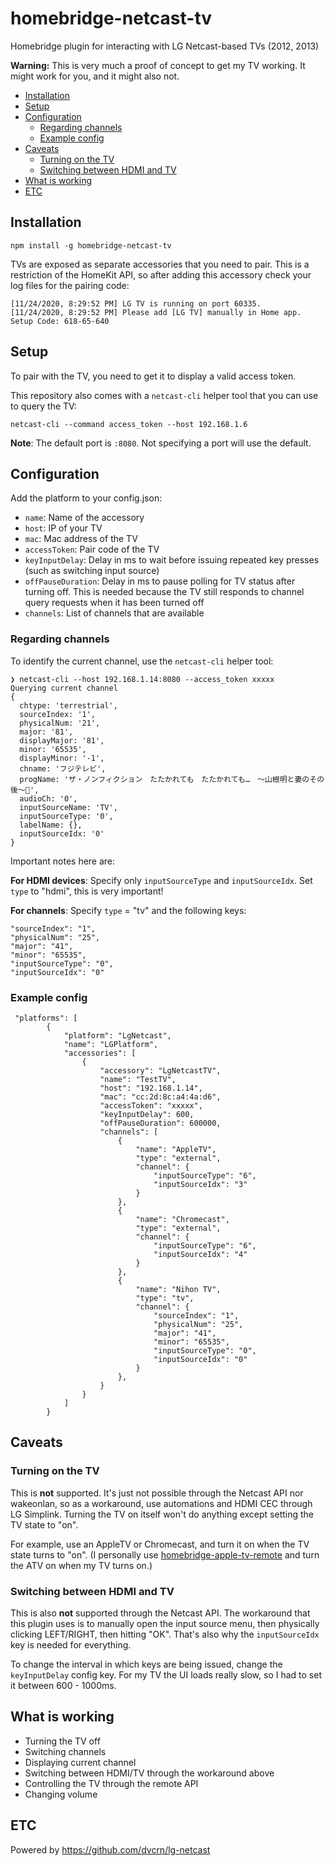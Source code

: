 # homebridge-netcast-tv

Homebridge plugin for interacting with LG Netcast-based TVs (2012, 2013)

**Warning:** This is very much a proof of concept to get my TV working. It might work for you, and it might also not.

<!-- MarkdownTOC autolink="true" -->

- [Installation](#installation)
- [Setup](#setup)
- [Configuration](#configuration)
    - [Regarding channels](#regarding-channels)
    - [Example config](#example-config)
- [Caveats](#caveats)
    - [Turning on the TV](#turning-on-the-tv)
    - [Switching between HDMI and TV](#switching-between-hdmi-and-tv)
- [What is working](#what-is-working)
- [ETC](#etc)

<!-- /MarkdownTOC -->

## Installation

```
npm install -g homebridge-netcast-tv
```

TVs are exposed as separate accessories that you need to pair. This is a restriction of the HomeKit API, so after adding this accessory check your log files for the pairing code:

```
[11/24/2020, 8:29:52 PM] LG TV is running on port 60335.
[11/24/2020, 8:29:52 PM] Please add [LG TV] manually in Home app. Setup Code: 618-65-640
```

## Setup

To pair with the TV, you need to get it to display a valid access token.

This repository also comes with a `netcast-cli` helper tool that you can use to query the TV:

```
netcast-cli --command access_token --host 192.168.1.6
```

**Note**: The default port is `:8080`. Not specifying a port will use the default.

## Configuration

Add the platform to your config.json:

- `name`: Name of the accessory
- `host`: IP of your TV
- `mac`: Mac address of the TV
- `accessToken`: Pair code of the TV
- `keyInputDelay`: Delay in ms to wait before issuing repeated key presses (such as switching input source)
- `offPauseDuration`: Delay in ms to pause polling for TV status after turning off. This is needed because the TV still responds to channel query requests when it has been turned off
- `channels`: List of channels that are available

### Regarding channels

To identify the current channel, use the `netcast-cli` helper tool:

```
❯ netcast-cli --host 192.168.1.14:8080 --access_token xxxxx
Querying current channel
{
  chtype: 'terrestrial',
  sourceIndex: '1',
  physicalNum: '21',
  major: '81',
  displayMajor: '81',
  minor: '65535',
  displayMinor: '-1',
  chname: 'フジテレビ',
  progName: 'ザ・ノンフィクション　たたかれても　たたかれても…　〜山根明と妻のその 後〜',
  audioCh: '0',
  inputSourceName: 'TV',
  inputSourceType: '0',
  labelName: {},
  inputSourceIdx: '0'
}
```

Important notes here are:

**For HDMI devices**: Specify only `inputSourceType` and `inputSourceIdx`. Set `type` to "hdmi", this is very important!

**For channels**: Specify `type` = "tv" and the following keys:

```
"sourceIndex": "1",
"physicalNum": "25",
"major": "41",
"minor": "65535",
"inputSourceType": "0",
"inputSourceIdx": "0"
```

### Example config

```
 "platforms": [
        {
            "platform": "LgNetcast",
            "name": "LGPlatform",
            "accessories": [
                {
                    "accessory": "LgNetcastTV",
                    "name": "TestTV",
                    "host": "192.168.1.14",
                    "mac": "cc:2d:8c:a4:4a:d6",
                    "accessToken": "xxxxx",
                    "keyInputDelay": 600,
                    "offPauseDuration": 600000,
                    "channels": [
                        {
                            "name": "AppleTV",
                            "type": "external",
                            "channel": {
                                "inputSourceType": "6",
                                "inputSourceIdx": "3"
                            }
                        },
                        {
                            "name": "Chromecast",
                            "type": "external",
                            "channel": {
                                "inputSourceType": "6",
                                "inputSourceIdx": "4"
                            }
                        },
                        {
                            "name": "Nihon TV",
                            "type": "tv",
                            "channel": {
                                "sourceIndex": "1",
                                "physicalNum": "25",
                                "major": "41",
                                "minor": "65535",
                                "inputSourceType": "0",
                                "inputSourceIdx": "0"
                            }
                        },
                    }
                }
            ]
        }
```

## Caveats

### Turning on the TV

This is **not** supported. It's just not possible through the Netcast API nor wakeonlan, so as a workaround, use automations and HDMI CEC through LG Simplink. Turning the TV on itself won't do anything except setting the TV state to "on".

For example, use an AppleTV or Chromecast, and turn it on when the TV state turns to "on". (I personally use [homebridge-apple-tv-remote](https://www.npmjs.com/package/homebridge-apple-tv-remote) and turn the ATV on when my TV turns on.)

### Switching between HDMI and TV

This is also **not** supported through the Netcast API. The workaround that this plugin uses is to manually open the input source menu, then physically clicking LEFT/RIGHT, then hitting "OK". That's also why the `inputSourceIdx` key is needed for everything.

To change the interval in which keys are being issued, change the `keyInputDelay` config key. For my TV the UI loads really slow, so I had to set it between 600 - 1000ms.

## What is working

- Turning the TV off
- Switching channels
- Displaying current channel
- Switching between HDMI/TV through the workaround above
- Controlling the TV through the remote API
- Changing volume

## ETC

Powered by https://github.com/dvcrn/lg-netcast
